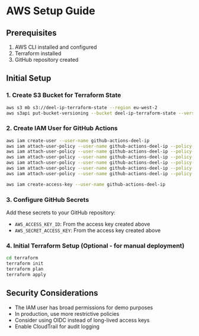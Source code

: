 # AWS Setup Guide

## Prerequisites

1. AWS CLI installed and configured
2. Terraform installed
3. GitHub repository created

## Initial Setup

### 1. Create S3 Bucket for Terraform State

```bash
aws s3 mb s3://deel-ip-terraform-state --region eu-west-2
aws s3api put-bucket-versioning --bucket deel-ip-terraform-state --versioning-configuration Status=Enabled
```

### 2. Create IAM User for GitHub Actions

```bash
aws iam create-user --user-name github-actions-deel-ip
aws iam attach-user-policy --user-name github-actions-deel-ip --policy-arn arn:aws:iam::aws:policy/AmazonEC2ContainerRegistryFullAccess
aws iam attach-user-policy --user-name github-actions-deel-ip --policy-arn arn:aws:iam::aws:policy/AmazonECS_FullAccess
aws iam attach-user-policy --user-name github-actions-deel-ip --policy-arn arn:aws:iam::aws:policy/AmazonVPCFullAccess
aws iam attach-user-policy --user-name github-actions-deel-ip --policy-arn arn:aws:iam::aws:policy/ElasticLoadBalancingFullAccess
aws iam attach-user-policy --user-name github-actions-deel-ip --policy-arn arn:aws:iam::aws:policy/IAMFullAccess
aws iam attach-user-policy --user-name github-actions-deel-ip --policy-arn arn:aws:iam::aws:policy/CloudWatchLogsFullAccess

aws iam create-access-key --user-name github-actions-deel-ip
```

### 3. Configure GitHub Secrets

Add these secrets to your GitHub repository:
- `AWS_ACCESS_KEY_ID`: From the access key created above
- `AWS_SECRET_ACCESS_KEY`: From the access key created above

### 4. Initial Terraform Setup (Optional - for manual deployment)

```bash
cd terraform
terraform init
terraform plan
terraform apply
```

## Security Considerations

- The IAM user has broad permissions for demo purposes
- In production, use more restrictive policies
- Consider using OIDC instead of long-lived access keys
- Enable CloudTrail for audit logging
